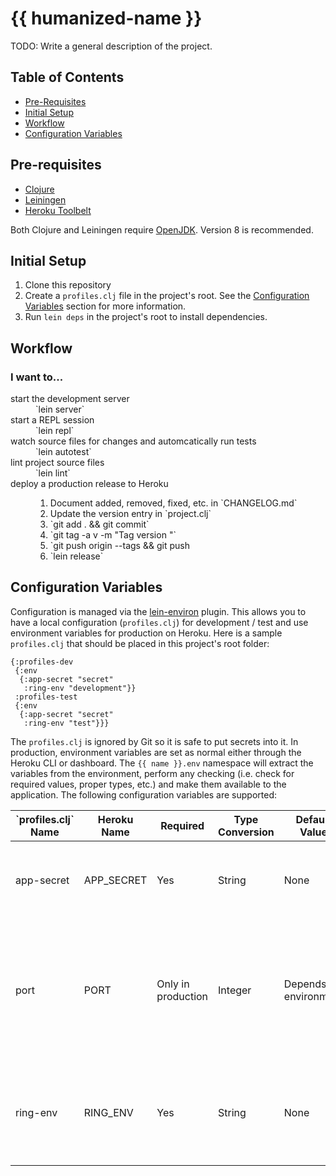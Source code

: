 # {{ humanized-name }}

TODO: Write a general description of the project.

## Table of Contents
* [Pre-Requisites](#pre-requisites)
* [Initial Setup](#initial-setup)
* [Workflow](#workflow)
* [Configuration Variables](#configuration-variables)

## Pre-requisites
* [Clojure](https://clojure.org/guides/getting_started)
* [Leiningen](https://leiningen.org/)
* [Heroku Toolbelt](https://devcenter.heroku.com/articles/heroku-cli)

Both Clojure and Leiningen require [OpenJDK](http://openjdk.java.net/install/). Version 8 is recommended.

## Initial Setup
1. Clone this repository
2. Create a `profiles.clj` file in the project's root. See the [Configuration Variables](configuration-variables) section for more information.
3. Run `lein deps` in the project's root to install dependencies.

## Workflow
### I want to...
<dl>
    <dt>start the development server</dt>
    <dd>`lein server`</dd>
    <dt>start a REPL session</dt>
    <dd>`lein repl`</dd>
    <dt>watch source files for changes and automcatically run tests</dt>
    <dd>`lein autotest`</dd>
    <dt>lint project source files</dt>
    <dd>`lein lint`</dd>
    <dt>deploy a production release to Heroku</dt>
    <dd>
        <ol>
            <li>Document added, removed, fixed, etc. in `CHANGELOG.md`</li>
            <li>Update the version entry in `project.clj`</li>
            <li>`git add . && git commit`</li>
            <li>`git tag -a v<VERSION> -m "Tag version <VERSION>"`</li>
            <li>`git push origin --tags && git push</li>
            <li>`lein release`</li>
        </ol>
    </dd>
</dl>

## Configuration Variables
Configuration is managed via the [lein-environ](https://github.com/weavejester/environ) plugin. This allows you to have a local configuration (`profiles.clj`) for development / test and use environment variables for production on Heroku. Here is a sample `profiles.clj` that should be placed in this project's root folder:

```
{:profiles-dev
 {:env
  {:app-secret "secret"
   :ring-env "development"}}
 :profiles-test
 {:env
  {:app-secret "secret"
   :ring-env "test"}}}
```

The `profiles.clj` is ignored by Git so it is safe to put secrets into it. In production, environment variables are set as normal either through the Heroku CLI or dashboard. The `{{ name }}.env` namespace will extract the variables from the environment, perform any checking (i.e. check for required values, proper types, etc.) and make them available to the application. The following configuration variables are supported:

<table>
    <thead>
        <tr>
            <th>`profiles.clj` Name</th>
            <th>Heroku Name</th>
            <th>Required</th>
            <th>Type Conversion</th>
            <th>Default Value</th>
            <th>Description</th>
        </tr>
    </thead>
    <tbody>
        <tr>
            <td>app-secret</td>
            <td>APP_SECRET</td>
            <td>Yes</td>
            <td>String</td>
            <td>None</td>
            <td>Application secret used for encrypting session information.</td>
        </tr>
        <tr>
            <td>port</td>
            <td>PORT</td>
            <td>Only in production</td>
            <td>Integer</td>
            <td>Depends on environment</td>
            <td>In development, an available port will automatically be selected. For production, this value must be specified.</td>
        </tr>
        <tr>
            <td>ring-env</td>
            <td>RING_ENV</td>
            <td>Yes</td>
            <td>String</td>
            <td>None</td>
            <td>Mode in which the application will run. Valid values are <strong>development</strong>, <strong>test</strong> and <strong>production</strong></td>
        </tr>
    </tbody>
</table>
